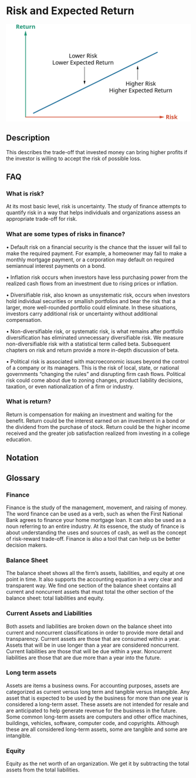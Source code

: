 # Risk and Expected Return
[Citation]: <> (Start)
[Remixer-Github]: <> (ay77run)
[Action]: <> (Copy)
[Location]: <> (13)
[PDF]: <> (26/643)
[Source]: <> (https://github.com/diGega/open-access-principles-of-finance/blob/main/src/PrinciplesofFinance-WEB.pdf)


![ How Corporate Finance Decision-Making Activities Relate to the Balance Sheet](https://github.com/diGega/open-access-principles-of-finance/blob/main/png/introduction-to-finance/pg027_fig001004.png?raw=true)

 
[Citation]: <> (End)

## Description
[Citation]: <> (Start)
[Remixer-Github]: <> (ay77run)
[Action]: <> (Copy)
[Location]: <> (13)
[PDF]: <> (26/643)
[Source]: <> (https://github.com/diGega/open-access-principles-of-finance/blob/main/src/PrinciplesofFinance-WEB.pdf)

This describes the trade-off that invested money can bring higher profits if the investor is willing to accept the risk of possible loss.

[Citation]: <> (End)

## FAQ

### What is risk?
[Citation]: <> (Start)
[Remixer-Github]: <> (ay77run)
[Action]: <> (Copy)
[Location]: <> (12)
[PDF]: <> (25/643)
[Source]: <> (https://github.com/diGega/open-access-principles-of-finance/blob/main/src/PrinciplesofFinance-WEB.pdf)

At its most basic level, risk is uncertainty. The study of finance attempts to quantify risk in a way that helps individuals and organizations assess an appropriate trade-off for risk. 

[Citation]: <> (End)

### What are some types of risks in finance?
[Citation]: <> (Start)
[Remixer-Github]: <> (ay77run)
[Action]: <> (Copy)
[Location]: <> (13)
[PDF]: <> (26/643)
[Source]: <> (https://github.com/diGega/open-access-principles-of-finance/blob/main/src/PrinciplesofFinance-WEB.pdf)

• Default risk on a financial security is the chance that the issuer will fail to make the required payment. For example, a homeowner may fail to make a monthly mortgage payment, or a corporation may default on required semiannual interest payments on a bond.

• Inflation risk occurs when investors have less purchasing power from the realized cash flows from an investment due to rising prices or inflation.

• Diversifiable risk, also known as unsystematic risk, occurs when investors hold individual securities or smallish portfolios and bear the risk that a larger, more well-rounded portfolio could eliminate. In these situations, investors carry additional risk or uncertainty without additional compensation.

• Non-diversifiable risk, or systematic risk, is what remains after portfolio diversification has eliminated unnecessary diversifiable risk. We measure non-diversifiable risk with a statistical term called beta. Subsequent chapters on risk and return provide a more in-depth discussion of beta.

• Political risk is associated with macroeconomic issues beyond the control of a company or its managers. This is the risk of local, state, or national governments “changing the rules” and disrupting firm cash flows. Political risk could come about due to zoning changes, product liability decisions, taxation, or even nationalization of a firm or industry.

[Citation]: <> (End)

### What is return?
[Citation]: <> (Start)
[Remixer-Github]: <> (ay77run)
[Action]: <> (Copy)
[Location]: <> (12)
[PDF]: <> (25/643)
[Source]: <> (https://github.com/diGega/open-access-principles-of-finance/blob/main/src/PrinciplesofFinance-WEB.pdf)

Return is compensation for making an investment and waiting for the benefit. Return could be the interest earned on an investment in a bond or the dividend from the purchase of stock. Return could be the higher income received and the greater job satisfaction realized from investing in a college education.

[Citation]: <> (End)


## Notation



## Glossary

### Finance


[Citation]: <> (Start)
[Remixer-Github]: <> (ay77run)
[Action]: <> (Copy)
[Location]: <> (8)
[PDF]: <> (22/643)
[Source]: <> (https://github.com/diGega/open-access-principles-of-finance/blob/main/src/PrinciplesofFinance-WEB.pdf)

Finance is the study of the management, movement, and raising of money. The word finance can be used as a verb, such as when the First National Bank agrees to finance your home mortgage loan. It can also be used as a noun referring to an entire industry. At its essence, the study of finance is about understanding the uses and sources of cash, as well as the concept of risk-reward trade-off. Finance is also a tool that can help us be better decision makers.

[Citation]: <> (End)

### Balance Sheet


[Citation]: <> (Start)
[Remixer-Github]: <> (ay77run)
[Action]: <> (Copy)
[Location]: <> (536)
[PDF]: <> (550/643)
[Source]: <> (https://github.com/diGega/open-access-principles-of-finance/blob/main/src/PrinciplesofFinance-WEB.pdf)

The balance sheet shows all the firm’s assets, liabilities, and equity at one point in time. It also supports the accounting equation in a very clear and transparent way. We find one section of the balance sheet contains all current and noncurrent assets that must total the other section of the balance sheet: total liabilities and equity. 

[Citation]: <> (End)

### Current Assets and Liabilities 


[Citation]: <> (Start)
[Remixer-Github]: <> (ay77run)
[Action]: <> (Copy)
[Location]: <> (107)
[PDF]: <> (121/643)
[Source]: <> (https://github.com/diGega/open-access-principles-of-finance/blob/main/src/PrinciplesofFinance-WEB.pdf)

Both assets and liabilities are broken down on the balance sheet into current and noncurrent classifications in order to provide more detail and transparency. Current assets are those that are consumed within a year. Assets that will be in use longer than a year are considered noncurrent. Current liabilities are those that will be due within a year. Noncurrent liabilities are those that are due more than a year into the future.

[Citation]: <> (End)


### Long term assets


[Citation]: <> (Start)
[Remixer-Github]: <> (ay77run)
[Action]: <> (Copy)
[Location]: <> (111)
[PDF]: <> (125/643)
[Source]: <> (https://github.com/diGega/open-access-principles-of-finance/blob/main/src/PrinciplesofFinance-WEB.pdf)

Assets are items a business owns. For accounting purposes, assets are categorized as current versus long term and tangible versus intangible. Any asset that is expected to be used by the business for more than one year is considered a long-term asset. These assets are not intended for resale and are anticipated to help generate revenue for the business in the future. Some common long-term assets are computers and other office machines, buildings, vehicles, software, computer code, and copyrights. Although these are all considered long-term assets, some are tangible and some are intangible.

[Citation]: <> (End)

### Equity


[Citation]: <> (Start)
[Remixer-Github]: <> (ay77run)
[Action]: <> (Derivation)
[Location]: <> (105)
[PDF]: <> (119/643)
[Source]: <> (https://github.com/diGega/open-access-principles-of-finance/blob/main/src/PrinciplesofFinance-WEB.pdf)

Equity as the net worth of an organization. We get it by subtracting the total assets from the total liabilities. 

[Citation]: <> (End)